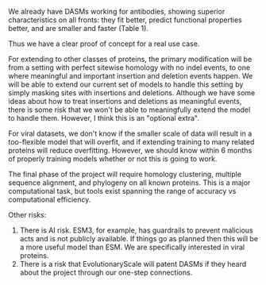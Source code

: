 We already have DASMs working for antibodies, showing superior characteristics on all fronts: they fit better, predict functional properties better, and are smaller and faster (Table 1). 

Thus we have a clear proof of concept for a real use case.

For extending to other classes of proteins, the primary modification will be from a setting with perfect sitewise homology with no indel events, to one where meaningful and important insertion and deletion events happen.
We will be able to extend our current set of models to handle this setting by simply masking sites with insertions and deletions.
Although we have some ideas about how to treat insertions and deletions as meaningful events, there is some risk that we won't be able to meaningfully extend the model to handle them.
However, I think this is an "optional extra".

For viral datasets, we don't know if the smaller scale of data will result in a too-flexible model that will overfit, and if extending training to many related proteins will reduce overfitting.
However, we should know within 6 months of properly training models whether or not this is going to work.

The final phase of the project will require homology clustering, multiple sequence alignment, and phylogeny on all known proteins. This is a major computational task, but tools exist spanning the range of accuracy vs computational efficiency.

Other risks:

1. There is AI risk. ESM3, for example, has guardrails to prevent malicious acts and is not publicly available. If things go as planned then this will be a more useful model than ESM. We are specifically interested in viral proteins.
2. There is a risk that EvolutionaryScale will patent DASMs if they heard about the project through our one-step connections.